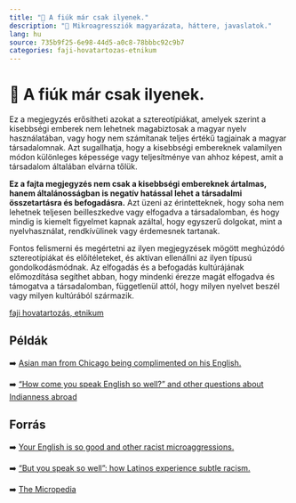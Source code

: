 ```yaml
---
title: "🚫 A fiúk már csak ilyenek."
description: "🚫 Mikroagressziók magyarázata, háttere, javaslatok."
lang: hu
source: 735b9f25-6e98-44d5-a0c8-78bbbc92c9b7
categories: faji-hovatartozas-etnikum
---
```


<div class="wiki-content agression-title">

# 🚫 A fiúk már csak ilyenek.

Ez a megjegyzés erősítheti azokat a sztereotípiákat, amelyek szerint a kisebbségi emberek nem lehetnek magabiztosak a magyar nyelv használatában, vagy hogy nem számítanak teljes értékű tagjainak a magyar társadalomnak. Azt sugallhatja, hogy a kisebbségi embereknek valamilyen módon különleges képessége vagy teljesítménye van ahhoz képest, amit a társadalom általában elvárna tőlük.

**Ez a fajta megjegyzés nem csak a kisebbségi embereknek ártalmas, hanem általánosságban is negatív hatással lehet a társadalmi összetartásra és befogadásra.** Azt üzeni az érintetteknek, hogy soha nem lehetnek teljesen beilleszkedve vagy elfogadva a társadalomban, és hogy mindig is kiemelt figyelmet kapnak azáltal, hogy egyszerű dolgokat, mint a nyelvhasználat, rendkívülinek vagy érdemesnek tartanak.

Fontos felismerni és megértetni az ilyen megjegyzések mögött meghúzódó sztereotípiákat és előítéleteket, és aktívan ellenállni az ilyen típusú gondolkodásmódnak. Az elfogadás és a befogadás kultúrájának előmozdítása segíthet abban, hogy mindenki érezze magát elfogadva és támogatva a társadalomban, függetlenül attól, hogy milyen nyelvet beszél vagy milyen kultúrából származik.

<div class="categories">

[faji hovatartozás, etnikum](/#/entry?id=faji-hovatartozas-etnikum)

</div>

## Példák

➡️ [Asian man from Chicago being complimented on his English.](https://twitter.com/jonnysun/status/1102089079510818816?lang=en)

➡️ [“How come you speak English so well?” and other questions about Indianness abroad](https://www.buzzfeed.com/mariathomas/claiming-english-claiming-indianness)

## Forrás

➡️ [Your English is so good and other racist microaggressions.](https://cherwell.org/2020/06/11/your-english-is-so-good-and-other-racist-microaggressions/)

➡️ [“But you speak so well”: how Latinos experience subtle racism.](https://psychologybenefits.org/2013/09/26/how-latinos-experience-subtle-racism/comment-page-1/)

➡️ [The Micropedia](https://www.themicropedia.org/)


</div>